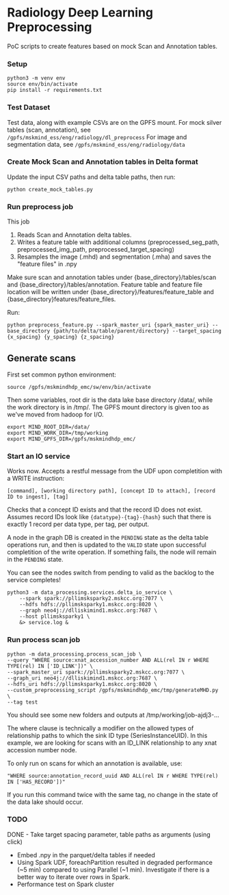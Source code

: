 # Radiology Deep Learning Preprocessing

PoC scripts to create features based on mock Scan and Annotation tables.

### Setup

```
python3 -m venv env
source env/bin/activate
pip install -r requirements.txt
```

### Test Dataset

Test data, along with example CSVs are on the GPFS mount.
For mock silver tables (scan, annotation), see `/gpfs/mskmind_ess/eng/radiology/dl_preprocess`
For image and segmentation data, see `/gpfs/mskmind_ess/eng/radiology/data`


### Create Mock Scan and Annotation tables in Delta format

Update the input CSV paths and delta table paths, then run:

```
python create_mock_tables.py
```


### Run preprocess job

This job
1. Reads Scan and Annotation delta tables.
2. Writes a feature table with additional columns (preprocessed_seg_path, preprocessed_img_path, preprocessed_target_spacing)
3. Resamples the image (.mhd) and segmentation (.mha) and saves the "feature files" in .npy

Make sure scan and annotation tables under {base_directory}/tables/scan and {base_directory}/tables/annotation.
Feature table and feature file location will be written under  {base_directory}/features/feature_table and {base_directory}features/feature_files.

Run:
```
python preprocess_feature.py --spark_master_uri {spark_master_uri} --base_directory {path/to/delta/table/parent/directory} --target_spacing {x_spacing} {y_spacing} {z_spacing}
```


## Generate scans
First set common python environment:
```
source /gpfs/mskmindhdp_emc/sw/env/bin/activate
```

Then some variables, root dir is the data lake base directory /data/, while the work directory is in /tmp/.  The GPFS mount directory is given too as we've moved from hadoop for I/O.
```
export MIND_ROOT_DIR=/data/
export MIND_WORK_DIR=/tmp/working
export MIND_GPFS_DIR=/gpfs/mskmindhdp_emc/
```
### Start an IO service

Works now. Accepts a restful message from the UDF upon completition with a WRITE instruction:

`[command], [working directory path], [concept ID to attach], [record ID to ingest], [tag]`

Checks that a concept ID exists and that the record ID does not exist. Assumes record IDs look like `{datatype}-{tag}-{hash}` such that there is exactly 1 record per data type, per tag, per output.  

A node in the graph DB is created in the `PENDING` state as the delta table operations run, and then is updated to the `VALID` state upon successful completition of the write operation. If something fails, the node will remain in the `PENDING` state. 

You can see the nodes switch from pending to valid as the backlog to the service completes!
```
python3 -m data_processing.services.delta_io_service \
	--spark spark://pllimsksparky2.mskcc.org:7077 \
	--hdfs hdfs://pllimsksparky1.mskcc.org:8020 \
	--graph neo4j://dlliskimind1.mskcc.org:7687 \
	--host pllimsksparky1 \
	&> service.log &
```


### Run process scan job
```
python -m data_processing.process_scan_job \
--query "WHERE source:xnat_accession_number AND ALL(rel IN r WHERE TYPE(rel) IN ['ID_LINK'])" \
--spark_master_uri spark://pllimsksparky2.mskcc.org:7077 \
--graph_uri neo4j://dlliskimind1.mskcc.org:7687 \
--hdfs_uri hdfs://pllimsksparky1.mskcc.org:8020 \
--custom_preprocessing_script /gpfs/mskmindhdp_emc/tmp/generateMHD.py \
--tag test
```
You should see some new folders and outputs at /tmp/working/job-ajdj3-...

The where clause is technically a modifier on the allowed types of relationship paths to which the sink ID type (SeriesInstanceUID).  In this example, we are looking for scans with an ID_LINK relationship to any xnat accession number node.

To only run on scans for which an annotation is available, use:
```
"WHERE source:annotation_record_uuid AND ALL(rel IN r WHERE TYPE(rel) IN ['HAS_RECORD'])"
```
If you run this command twice with the same tag, no change in the state of the data lake should occur.

### TODO

DONE - Take target spacing parameter, table paths as arguments (using click)
- Embed .npy in the parquet/delta tables if needed
- Using Spark UDF, foreachPartition resulted in degraded performance (~5 min) compared to using Parallel (~1 min). Investigate if there is a better way to iterate over rows in Spark.
- Performance test on Spark cluster
